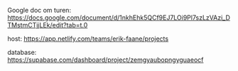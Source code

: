 Google doc om turen: https://docs.google.com/document/d/1nkhEhk5QCf9EJ7LOi9Pl7szLzVAzi_DTMstmCTjjLEk/edit?tab=t.0

host: https://app.netlify.com/teams/erik-faane/projects

database: https://supabase.com/dashboard/project/zemgyaubopngyguaeocf
